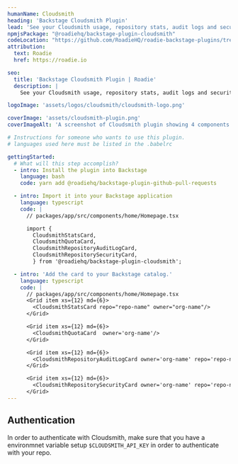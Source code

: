```yaml
---
humanName: Cloudsmith
heading: 'Backstage Cloudsmith Plugin'
lead: 'See your Cloudsmith usage, repository stats, audit logs and security scanning'
npmjsPackage: "@roadiehq/backstage-plugin-cloudsmith"
codeLocation: "https://github.com/RoadieHQ/roadie-backstage-plugins/tree/main/plugins/frontend/backstage-plugin-cloudsmith"
attribution:
  text: Roadie
  href: https://roadie.io

seo:
  title: 'Backstage Cloudsmith Plugin | Roadie'
  description: |
    See your Cloudsmith usage, repository stats, audit logs and security scanning.

logoImage: 'assets/logos/cloudsmith/cloudsmith-logo.png'

coverImage: 'assets/cloudsmith-plugin.png'
coverImageAlt: 'A screenshot of Cloudsmith plugin showing 4 components in more detail.'

# Instructions for someone who wants to use this plugin.
# languages used here must be listed in the .babelrc

gettingStarted:
  # What will this step accomplish?
  - intro: Install the plugin into Backstage
    language: bash
    code: yarn add @roadiehq/backstage-plugin-github-pull-requests

  - intro: Import it into your Backstage application
    language: typescript
    code: |
      // packages/app/src/components/home/Homepage.tsx

      import {
        CloudsmithStatsCard,
        CloudsmithQuotaCard,
        CloudsmithRepositoryAuditLogCard,
        CloudsmithRepositorySecurityCard,
        } from '@roadiehq/backstage-plugin-cloudsmith';

  - intro: 'Add the card to your Backstage catalog.'
    language: typescript
    code: |
      // packages/app/src/components/home/Homepage.tsx
      <Grid item xs={12} md={6}>
        <CloudsmithStatsCard repo="repo-name" owner="org-name"/>
      </Grid>

      <Grid item xs={12} md={6}>
        <CloudsmithQuotaCard  owner='org-name'/>
      </Grid>

      <Grid item xs={12} md={6}>
        <CloudsmithRepositoryAuditLogCard owner='org-name' repo='repo-name'/>
      </Grid>

      <Grid item xs={12} md={6}>
        <CloudsmithRepositorySecurityCard owner='org-name' repo='repo-name'/>
      </Grid>
---
```


## Authentication

In order to authenticate with Cloudsmith, make sure that you have a environmnet variable setup `$CLOUDSMITH_API_KEY` in order to authenticate with your repo.
